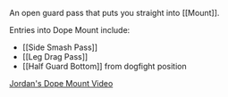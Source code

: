 An open guard pass that puts you straight into [[Mount]]. 

Entries into Dope Mount include:
- [[Side Smash Pass]]
- [[Leg Drag Pass]]
- [[Half Guard Bottom]] from dogfight position

[Jordan's Dope Mount Video](https://youtu.be/2P5M5YKzphM)



